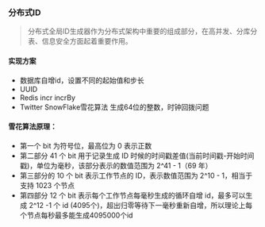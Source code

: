 ### 分布式ID

> 分布式全局ID生成器作为分布式架构中重要的组成部分，在高并发、分库分表、信息安全方面起着重要作用。

#### 实现方案
- 数据库自增id，设置不同的起始值和步长
- UUID
- Redis    incr incrBy
- Twitter SnowFlake雪花算法  生成64位的整数，时钟回拨问题

#### 雪花算法原理：
- 第⼀个 bit 为符号位，最⾼位为 0 表示正数 
- 第⼆部分 41 个 bit ⽤于记录⽣成 ID 时候的时间戳差值(当前时间戳-开始时间戳)，单位为毫秒，该部分表示的数值范围为 2^41 - 1（69 年）
- 第三部分的 10 个 bit 表示⼯作节点的 ID，表示数值范围为 2^10 - 1，相当于⽀持 1023 个节点 
- 第四部分 12 个 bit 表示每个⼯作节点每毫秒⽣成的循环⾃增 id，最多可以⽣成 2^12 -1 个 id (4095个)，超出归零等待下⼀毫秒重新⾃增，所以理论上每个节点每秒最多能生成4095000个id